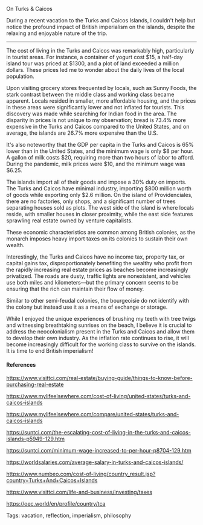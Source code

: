 On Turks & Caicos

During a recent vacation to the Turks and Caicos Islands, I couldn't help but notice the profound impact of British imperialism on the islands, despite the relaxing and enjoyable nature of the trip.

---

The cost of living in the Turks and Caicos was remarkably high, particularly in tourist areas. For instance, a container of yogurt cost $15, a half-day island tour was priced at $1300, and a plot of land exceeded a million dollars. These prices led me to wonder about the daily lives of the local population.

Upon visiting grocery stores frequented by locals, such as Sunny Foods, the stark contrast between the middle class and working class became apparent. Locals resided in smaller, more affordable housing, and the prices in these areas were significantly lower and not inflated for tourists. This discovery was made while searching for Indian food in the area. The disparity in prices is not unique to my observation; bread is 73.4% more expensive in the Turks and Caicos compared to the United States, and on average, the islands are 26.7% more expensive than the U.S.

It's also noteworthy that the GDP per capita in the Turks and Caicos is 65% lower than in the United States, and the minimum wage is only $8 per hour. A gallon of milk costs $20, requiring more than two hours of labor to afford. During the pandemic, milk prices were $10, and the minimum wage was $6.25.

The islands import all of their goods and impose a 30% duty on imports. The Turks and Caicos have minimal industry, importing $800 million worth of goods while exporting only $2.6 million. On the island of Providenciales, there are no factories, only shops, and a significant number of trees separating houses sold as plots. The west side of the island is where locals reside, with smaller houses in closer proximity, while the east side features sprawling real estate owned by venture capitalists.

These economic characteristics are common among British colonies, as the monarch imposes heavy import taxes on its colonies to sustain their own wealth.

Interestingly, the Turks and Caicos have no income tax, property tax, or capital gains tax, disproportionately benefiting the wealthy who profit from the rapidly increasing real estate prices as beaches become increasingly privatized. The roads are dusty, traffic lights are nonexistent, and vehicles use both miles and kilometers—but the primary concern seems to be ensuring that the rich can maintain their flow of money.

Similar to other semi-feudal colonies, the bourgeoisie do not identify with the colony but instead use it as a means of exchange or storage.

While I enjoyed the unique experiences of brushing my teeth with tree twigs and witnessing breathtaking sunrises on the beach, I believe it is crucial to address the neocolonialism present in the Turks and Caicos and allow them to develop their own industry. As the inflation rate continues to rise, it will become increasingly difficult for the working class to survive on the islands. It is time to end British imperialism!

#### References
https://www.visittci.com/real-estate/buying-guide/things-to-know-before-purchasing-real-estate

https://www.mylifeelsewhere.com/cost-of-living/united-states/turks-and-caicos-islands

https://www.mylifeelsewhere.com/compare/united-states/turks-and-caicos-islands

https://suntci.com/the-escalating-cost-of-living-in-the-turks-and-caicos-islands-p5949-129.htm

https://suntci.com/minimum-wage-increased-to-per-hour-p8704-129.htm

https://worldsalaries.com/average-salary-in-turks-and-caicos-islands/

https://www.numbeo.com/cost-of-living/country_result.jsp?country=Turks+And+Caicos+Islands

https://www.visittci.com/life-and-business/investing/taxes

https://oec.world/en/profile/country/tca

Tags: vacation, reflection, imperialism, philosophy
